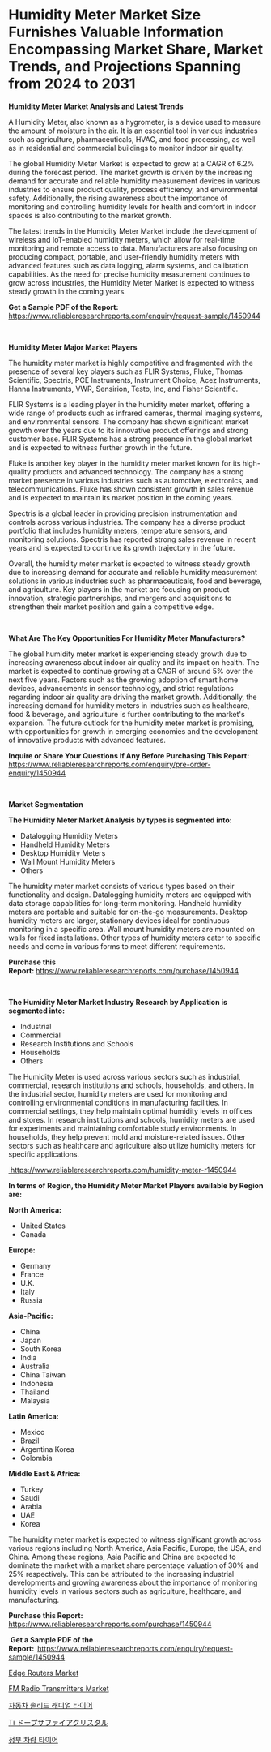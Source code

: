 <p><h1>Humidity Meter Market Size Furnishes Valuable Information Encompassing Market Share, Market Trends, and Projections Spanning from 2024 to 2031</h1></p><p><strong>Humidity Meter Market Analysis and Latest Trends</strong></p>
<p><p>A Humidity Meter, also known as a hygrometer, is a device used to measure the amount of moisture in the air. It is an essential tool in various industries such as agriculture, pharmaceuticals, HVAC, and food processing, as well as in residential and commercial buildings to monitor indoor air quality.</p><p>The global Humidity Meter Market is expected to grow at a CAGR of 6.2% during the forecast period. The market growth is driven by the increasing demand for accurate and reliable humidity measurement devices in various industries to ensure product quality, process efficiency, and environmental safety. Additionally, the rising awareness about the importance of monitoring and controlling humidity levels for health and comfort in indoor spaces is also contributing to the market growth.</p><p>The latest trends in the Humidity Meter Market include the development of wireless and IoT-enabled humidity meters, which allow for real-time monitoring and remote access to data. Manufacturers are also focusing on producing compact, portable, and user-friendly humidity meters with advanced features such as data logging, alarm systems, and calibration capabilities. As the need for precise humidity measurement continues to grow across industries, the Humidity Meter Market is expected to witness steady growth in the coming years.</p></p>
<p><strong>Get a Sample PDF of the Report:&nbsp;</strong> <a href="https://www.reliableresearchreports.com/enquiry/request-sample/1450944">https://www.reliableresearchreports.com/enquiry/request-sample/1450944</a></p>
<p>&nbsp;</p>
<p><strong>Humidity Meter Major Market Players</strong></p>
<p><p>The humidity meter market is highly competitive and fragmented with the presence of several key players such as FLIR Systems, Fluke, Thomas Scientific, Spectris, PCE Instruments, Instrument Choice, Acez Instruments, Hanna Instruments, VWR, Sensirion, Testo, Inc, and Fisher Scientific.</p><p>FLIR Systems is a leading player in the humidity meter market, offering a wide range of products such as infrared cameras, thermal imaging systems, and environmental sensors. The company has shown significant market growth over the years due to its innovative product offerings and strong customer base. FLIR Systems has a strong presence in the global market and is expected to witness further growth in the future.</p><p>Fluke is another key player in the humidity meter market known for its high-quality products and advanced technology. The company has a strong market presence in various industries such as automotive, electronics, and telecommunications. Fluke has shown consistent growth in sales revenue and is expected to maintain its market position in the coming years.</p><p>Spectris is a global leader in providing precision instrumentation and controls across various industries. The company has a diverse product portfolio that includes humidity meters, temperature sensors, and monitoring solutions. Spectris has reported strong sales revenue in recent years and is expected to continue its growth trajectory in the future.</p><p>Overall, the humidity meter market is expected to witness steady growth due to increasing demand for accurate and reliable humidity measurement solutions in various industries such as pharmaceuticals, food and beverage, and agriculture. Key players in the market are focusing on product innovation, strategic partnerships, and mergers and acquisitions to strengthen their market position and gain a competitive edge.</p></p>
<p>&nbsp;</p>
<p><strong>What Are The Key Opportunities For Humidity Meter Manufacturers?</strong></p>
<p><p>The global humidity meter market is experiencing steady growth due to increasing awareness about indoor air quality and its impact on health. The market is expected to continue growing at a CAGR of around 5% over the next five years. Factors such as the growing adoption of smart home devices, advancements in sensor technology, and strict regulations regarding indoor air quality are driving the market growth. Additionally, the increasing demand for humidity meters in industries such as healthcare, food & beverage, and agriculture is further contributing to the market's expansion. The future outlook for the humidity meter market is promising, with opportunities for growth in emerging economies and the development of innovative products with advanced features.</p></p>
<p><strong>Inquire or Share Your Questions If Any Before Purchasing This Report:</strong> <a href="https://www.reliableresearchreports.com/enquiry/pre-order-enquiry/1450944">https://www.reliableresearchreports.com/enquiry/pre-order-enquiry/1450944</a></p>
<p>&nbsp;</p>
<p><strong>Market Segmentation</strong></p>
<p><strong>The Humidity Meter Market Analysis by types is segmented into:</strong></p>
<p><ul><li>Datalogging Humidity Meters</li><li>Handheld Humidity Meters</li><li>Desktop Humidity Meters</li><li>Wall Mount Humidity Meters</li><li>Others</li></ul></p>
<p><p>The humidity meter market consists of various types based on their functionality and design. Datalogging humidity meters are equipped with data storage capabilities for long-term monitoring. Handheld humidity meters are portable and suitable for on-the-go measurements. Desktop humidity meters are larger, stationary devices ideal for continuous monitoring in a specific area. Wall mount humidity meters are mounted on walls for fixed installations. Other types of humidity meters cater to specific needs and come in various forms to meet different requirements.</p></p>
<p><strong>Purchase this Report:&nbsp;</strong><a href="https://www.reliableresearchreports.com/purchase/1450944">https://www.reliableresearchreports.com/purchase/1450944</a></p>
<p>&nbsp;</p>
<p><strong>The Humidity Meter Market Industry Research by Application is segmented into:</strong></p>
<p><ul><li>Industrial</li><li>Commercial</li><li>Research Institutions and Schools</li><li>Households</li><li>Others</li></ul></p>
<p><p>The Humidity Meter is used across various sectors such as industrial, commercial, research institutions and schools, households, and others. In the industrial sector, humidity meters are used for monitoring and controlling environmental conditions in manufacturing facilities. In commercial settings, they help maintain optimal humidity levels in offices and stores. In research institutions and schools, humidity meters are used for experiments and maintaining comfortable study environments. In households, they help prevent mold and moisture-related issues. Other sectors such as healthcare and agriculture also utilize humidity meters for specific applications.</p></p>
<p><a href="https://www.reliableresearchreports.com/humidity-meter-r1450944">&nbsp;https://www.reliableresearchreports.com/humidity-meter-r1450944</a></p>
<p><strong>In terms of Region, the Humidity Meter Market Players available by Region are:</strong></p>
<p>
    <p> <strong> North America: </strong>
        <ul>
            <li>United States</li>
            <li>Canada</li>
        </ul>
        </p> 
    <p> <strong> Europe: </strong>
        <ul>
            <li>Germany</li>
            <li>France</li>
            <li>U.K.</li>
            <li>Italy</li>
            <li>Russia</li>
        </ul>
        </p> 
    <p> <strong> Asia-Pacific: </strong>
        <ul>
            <li>China</li>
            <li>Japan</li>
            <li>South Korea</li>
            <li>India</li>
            <li>Australia</li>
            <li>China Taiwan</li>
            <li>Indonesia</li>
            <li>Thailand</li>
            <li>Malaysia</li>
        </ul>
        </p> 
    <p> <strong> Latin America: </strong>
        <ul>
            <li>Mexico</li>
            <li>Brazil</li>
            <li>Argentina Korea</li>
            <li>Colombia</li>
        </ul>
        </p> 
    <p> <strong> Middle East & Africa: </strong>
        <ul>
            <li>Turkey</li>
            <li>Saudi</li>
            <li>Arabia</li>
            <li>UAE</li>
            <li>Korea</li>
        </ul>
    </p>
    </p>
<p><p>The humidity meter market is expected to witness significant growth across various regions including North America, Asia Pacific, Europe, the USA, and China. Among these regions, Asia Pacific and China are expected to dominate the market with a market share percentage valuation of 30% and 25% respectively. This can be attributed to the increasing industrial developments and growing awareness about the importance of monitoring humidity levels in various sectors such as agriculture, healthcare, and manufacturing.</p></p>
<p><strong>Purchase this Report: </strong><a href="https://www.reliableresearchreports.com/purchase/1450944">https://www.reliableresearchreports.com/purchase/1450944</a></p>
<p>&nbsp;<strong>Get a Sample PDF of the Report:&nbsp;&nbsp;</strong><a href="https://www.reliableresearchreports.com/enquiry/request-sample/1450944">https://www.reliableresearchreports.com/enquiry/request-sample/1450944</a></p>
<p><strong></strong></p>
<p><p><a href="https://github.com/kulaberyasin52/Market-Research-Report-List-1/blob/main/edge-routers-market.md">Edge Routers Market</a></p><p><a href="https://github.com/nafiafirdania/Market-Research-Report-List-1/blob/main/fm-radio-transmitters-market.md">FM Radio Transmitters Market</a></p><p><a href="https://github.com/rifqimuhammad018/Market-Research-Report-List-1/blob/main/7309476165381.md">자동차 솔리드 래디얼 타이어</a></p><p><a href="https://medium.com/@baileeupton1902/%E3%83%81%E3%82%BF%E3%83%B3%E3%83%89%E3%83%BC%E3%83%97%E3%81%95%E3%82%8C%E3%81%9F%E3%82%B5%E3%83%95%E3%82%A1%E3%82%A4%E3%82%A2%E7%B5%90%E6%99%B6%E3%81%AE%E5%B8%82%E5%A0%B4%E5%B1%95%E6%9C%9B-%E5%AE%8C%E5%85%A8%E3%81%AA%E7%94%A3%E6%A5%AD%E5%88%86%E6%9E%90-2024%E5%B9%B4%E3%81%8B%E3%82%892031%E5%B9%B4%E3%81%BE%E3%81%A7-df941e35a6f5">Ti ドープサファイアクリスタル</a></p><p><a href="https://github.com/kvbohdfy111/Market-Research-Report-List-1/blob/main/6203880165380.md">정부 차량 타이어</a></p></p>